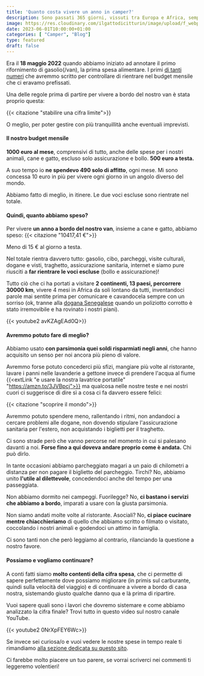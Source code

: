 ```yaml
---
title: 'Quanto costa vivere un anno in camper?'
description: Sono passati 365 giorni, vissuti tra Europa e Africa, sempre a bordo del nostro camper. E' tempo di tirare le somme e capire se e come continuare a viaggiare!
image: https://res.cloudinary.com/ilgattodicitturin/image/upload/f_webp,q_auto:good,w_800,c_scale,dpr_auto/v1683732572/Articoli/Viaggio/un-anno-in-camper_ydy7uf.png
date: 2023-06-01T10:00:00+01:00
categories: [ "Camper", "Blog"]
type: featured
draft: false 
---
```


Era il **18 maggio 2022** quando abbiamo iniziato ad annotare il primo rifornimento di gasolio(/van), la prima spesa alimentare. I primi [di tanti numeri](/expanses) che avremmo scritto per controllare di rientrare nel budget mensile che ci eravamo prefissati.

Una delle regole prima di partire per vivere a bordo del nostro van è stata proprio questa:

{{< citazione "stabilire una cifra limite">}}   

O meglio, per poter gestire con più tranquillità anche eventuali imprevisti. 

#### Il nostro budget mensile 

**1000 euro al mese**, comprensivi di tutto, anche delle spese per i nostri animali, cane e gatto, escluso solo assicurazione e bollo. **500 euro a testa.**

A suo tempo io **ne spendevo 490 solo di affitto**, ogni mese.
Mi sono concessa 10 euro in più per vivere ogni giorno in un angolo diverso del mondo.

Abbiamo fatto di meglio, in itinere. Le due voci escluse sono rientrate nel totale.

#### Quindi, quanto abbiamo speso? 

Per vivere **un anno a bordo del nostro van**, insieme a cane e gatto, abbiamo speso:
{{< citazione "10417,41 €">}}

Meno di 15 € al giorno a testa.

Nel totale rientra davvero tutto: gasolio, cibo, parcheggi, visite culturali, dogane e visti, traghetto, assicurazione sanitaria, internet e siamo pure riusciti a **far rientrare le voci escluse** (bollo e assicurazione)!

Tutto ciò che ci ha portati a visitare **2 continenti, 13 paesi, percorrere 30000 km**, vivere 4 mesi in Africa da soli lontano da tutti, inventandoci parole mai sentite prima per comunicare e cavandocela sempre con un sorriso (ok, tranne alla [dogana Senegalese](/blog/dogana-senegal-cosa-fare-guida-completa) quando un poliziotto corrotto è stato irremovibile e ha rovinato i nostri piani).

{{< youtube2 avKZAgEAd0Q>}}

#### Avremmo potuto fare di meglio?

Abbiamo usato **con parsimonia quei soldi risparmiati negli anni**, che hanno acquisito un senso per noi ancora più pieno di valore.

Avremmo forse potuto concederci più sfizi, mangiare più volte al ristorante, lavare i panni nelle lavanderie a gettone invece di prendere l'acqua al fiume {{<extLink "e usare la nostra lavatrice portatile" "https://amzn.to/3JVBpcj">}} ma qualcosa nelle nostre teste e nei nostri cuori ci suggerisce di dire sì a cosa ci fa davvero essere felici: 

{{< citazione "scoprire il mondo">}}

Avremmo potuto spendere meno, rallentando i ritmi, non andandoci a cercare problemi alle dogane, non dovendo stipulare l'assicurazione sanitaria per l'estero, non acquistando i biglietti per il traghetto.

Ci sono strade però che vanno percorse nel momento in cui si palesano davanti a noi. 
**Forse fino a qui doveva andare proprio come è andata.** Chi può dirlo.

In tante occasioni abbiamo parcheggiato magari a un paio di chilometri a distanza per non pagare il biglietto del parcheggio. 
Tirchi? No, abbiamo unito **l'utile al dilettevole**, concedendoci anche del tempo per una passeggiata.

Non abbiamo dormito nei campeggi. Fuorilegge? No, **ci bastano i servizi che abbiamo a bordo**, imparati a usare con la giusta parsimonia. 

Non siamo andati molte volte al ristorante. Asociali? No, **ci piace cucinare mentre chiacchieriamo** di quello che abbiamo scritto o filmato o visitato, coccolando i nostri animali e godendoci un attimo in famiglia. 

Ci sono tanti non che però leggiamo al contrario, rilanciando la questione a nostro favore.

#### Possiamo e vogliamo continuare? 

A conti fatti siamo **molto contenti della cifra spesa**, che ci permette di sapere perfettamente dove possiamo migliorare (in primis sul carburante, quindi sulla velocità del viaggio) e di continuare a vivere a bordo di casa nostra, sistemando giusto qualche danno qua e là prima di ripartire.

Vuoi sapere quali sono i lavori che dovremo sistemare e come abbiamo analizzato la cifra finale? 
Trovi tutto in questo video sul nostro canale YouTube.

{{< youtube2 0NrXpFEY6Wc>}}

Se invece sei curiosa/o e vuoi vedere le nostre spese in tempo reale ti rimandiamo [alla sezione dedicata su questo sito](/expanses). 

Ci farebbe molto piacere un tuo parere, se vorrai scriverci nei commenti ti leggeremo volentieri!